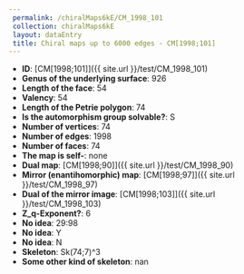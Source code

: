 ```yaml
--- 
 permalink: /chiralMaps6kE/CM_1998_101 
 collection: chiralMaps6kE
 layout: dataEntry
 title: Chiral maps up to 6000 edges - CM[1998;101]
---
```


- **ID**: [CM[1998;101]]({{ site.url }}/test/CM_1998_101)
- **Genus of the underlying surface**: 926
- **Length of the face**: 54
- **Valency**: 54
- **Length of the Petrie polygon**: 74
- **Is the automorphism group solvable?**: S
- **Number of vertices**: 74
- **Number of edges**: 1998
- **Number of faces**: 74
- **The map is self-**: none
- **Dual map**: [CM[1998;90]]({{ site.url }}/test/CM_1998_90)
- **Mirror (enantihomorphic) map**: [CM[1998;97]]({{ site.url }}/test/CM_1998_97)
- **Dual of the mirror image**: [CM[1998;103]]({{ site.url }}/test/CM_1998_103)
- **Z_q-Exponent?**: 6
- **No idea**:  29:98
- **No idea**: Y
- **No idea**: N
- **Skeleton**: Sk(74;7)^3
- **Some other kind of skeleton**: nan
